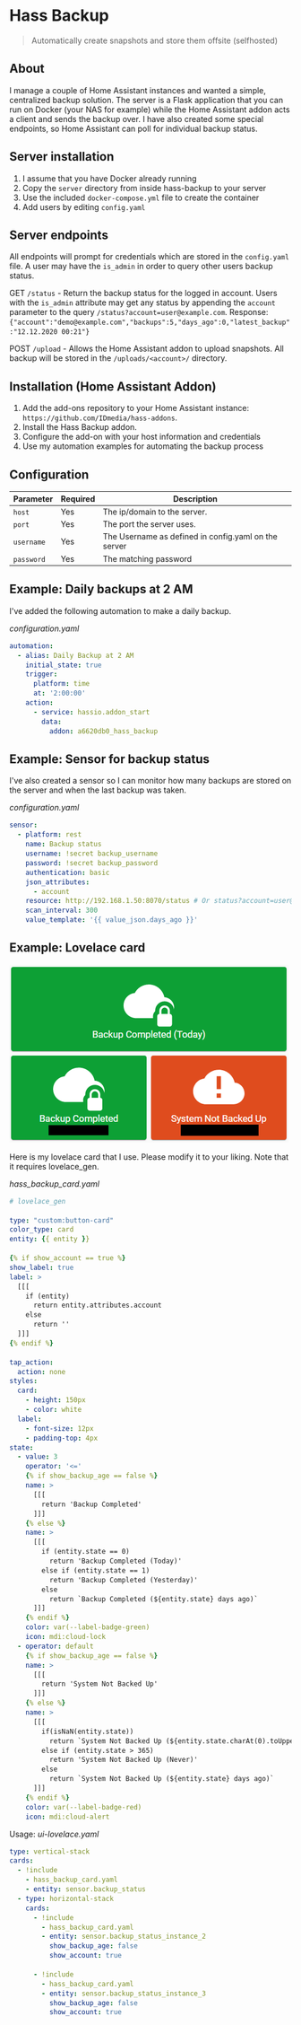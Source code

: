 # Hass Backup

> Automatically create snapshots and store them offsite (selfhosted)

## About

I manage a couple of Home Assistant instances and wanted a simple, centralized backup solution. The server is a Flask application that you can run on Docker (your NAS for example) while the Home Assistant addon acts a client and sends the backup over. I have also created some special endpoints, so Home Assistant can poll for individual backup status.

## Server installation

1. I assume that you have Docker already running
1. Copy the `server` directory from inside hass-backup to your server
2. Use the included `docker-compose.yml` file to create the container
3. Add users by editing `config.yaml`

## Server endpoints

All endpoints will prompt for credentials which are stored in the `config.yaml` file. A user may have the `is_admin` in order to query other users backup status.

GET `/status` - Return the backup status for the logged in account. Users with the `is_admin` attribute may get any status by appending the `account` parameter to the query `/status?account=user@example.com`.
Response: ```{"account":"demo@example.com","backups":5,"days_ago":0,"latest_backup":"12.12.2020 00:21"}```

POST `/upload` - Allows the Home Assistant addon to upload snapshots. All backup will be stored in the `/uploads/<account>/` directory.

## Installation (Home Assistant Addon)

1. Add the add-ons repository to your Home Assistant instance: `https://github.com/IDmedia/hass-addons`.
1. Install the Hass Backup addon.
1. Configure the add-on with your host information and credentials
1. Use my automation examples for automating the backup process

## Configuration

|Parameter|Required|Description|
|---------|--------|-----------|
|`host`|Yes|The ip/domain to the server.|
|`port`|Yes|The port the server uses.|
|`username`|Yes|The Username as defined in config.yaml on the server |
|`password`|Yes|The matching password|

## Example: Daily backups at 2 AM

I've added the following automation to make a daily backup.

_configuration.yaml_
```yaml
automation:
  - alias: Daily Backup at 2 AM
    initial_state: true
    trigger:
      platform: time
      at: '2:00:00'
    action:
      - service: hassio.addon_start
        data:
          addon: a6620db0_hass_backup
```

## Example: Sensor for backup status

I've also created a sensor so I can monitor how many backups are stored on the server and when the last backup was taken.

_configuration.yaml_
```yaml
sensor:
  - platform: rest
    name: Backup status
    username: !secret backup_username
    password: !secret backup_password
    authentication: basic
    json_attributes:
      - account
    resource: http://192.168.1.50:8070/status # Or status?account=user@example.com
    scan_interval: 300
    value_template: '{{ value_json.days_ago }}'
```

## Example: Lovelace card

![Lovelace Card Example](hass-backup/lovelace_card_example.png "Lovelace Card Example")

Here is my lovelace card that I use. Please modify it to your liking. Note that it requires lovelace_gen.

_hass_backup_card.yaml_
```yaml
# lovelace_gen

type: "custom:button-card"
color_type: card
entity: {{ entity }}

{% if show_account == true %}
show_label: true
label: >
  [[[
    if (entity)
      return entity.attributes.account
    else
      return ''
  ]]]
{% endif %}

tap_action:
  action: none
styles:
  card:
    - height: 150px
    - color: white
  label:
    - font-size: 12px
    - padding-top: 4px
state:
  - value: 3
    operator: '<='
    {% if show_backup_age == false %}
    name: >
      [[[
        return 'Backup Completed'
      ]]]
    {% else %}
    name: >
      [[[
        if (entity.state == 0)
          return 'Backup Completed (Today)'
        else if (entity.state == 1)
          return 'Backup Completed (Yesterday)'
        else
          return `Backup Completed (${entity.state} days ago)`
      ]]]
    {% endif %}
    color: var(--label-badge-green)
    icon: mdi:cloud-lock
  - operator: default
    {% if show_backup_age == false %}
    name: >
      [[[
        return 'System Not Backed Up'
      ]]]
    {% else %}
    name: >
      [[[
        if(isNaN(entity.state))
          return `System Not Backed Up (${entity.state.charAt(0).toUpperCase() + entity.state.slice(1)})`
        else if (entity.state > 365)
          return 'System Not Backed Up (Never)'
        else
          return `System Not Backed Up (${entity.state} days ago)`
      ]]]
    {% endif %}
    color: var(--label-badge-red)
    icon: mdi:cloud-alert
```

Usage:
_ui-lovelace.yaml_
```yaml
type: vertical-stack
cards:
  - !include
    - hass_backup_card.yaml
    - entity: sensor.backup_status
  - type: horizontal-stack
    cards:
      - !include
        - hass_backup_card.yaml
        - entity: sensor.backup_status_instance_2
          show_backup_age: false
          show_account: true
          
      - !include
        - hass_backup_card.yaml
        - entity: sensor.backup_status_instance_3
          show_backup_age: false
          show_account: true
```